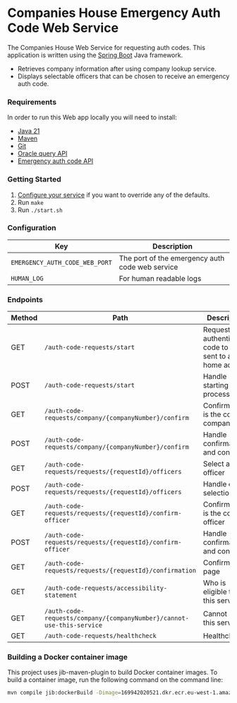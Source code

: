 # Companies House Emergency Auth Code Web Service
The Companies House Web Service for requesting auth codes. This application is written using the [Spring Boot](http://projects.spring.io/spring-boot/) Java framework.

- Retrieves company information after using company lookup service.
- Displays selectable officers that can be chosen to receive an emergency auth code.

### Requirements
In order to run this Web app locally you will need to install:

- [Java 21](https://www.oracle.com/java/technologies/downloads/#java21)
- [Maven](https://maven.apache.org/download.cgi)
- [Git](https://git-scm.com/downloads)
- [Oracle query API](https://github.com/companieshouse/oracle-query-api)
- [Emergency auth code API](https://github.com/companieshouse/emergency-auth-code-api)

### Getting Started

1. [Configure your service](#configuration) if you want to override any of the defaults.
1. Run `make`
1. Run `./start.sh`


### Configuration

Key                | Description
-------------------|------------------------------------
`EMERGENCY_AUTH_CODE_WEB_PORT` |The port of the emergency auth code web service
`HUMAN_LOG`                    |For human readable logs

### Endpoints

| Method | Path                                                                  | Description                                                 |
|--------|-----------------------------------------------------------------------|-------------------------------------------------------------|
| GET    | `/auth-code-requests/start`                                           | Request an authentication code to be sent to a home address |
| POST   | `/auth-code-requests/start`                                           | Handle starting the process                                 |
| GET    | `/auth-code-requests/company/{companyNumber}/confirm`                 | Confirm this is the correct company                         |
| POST   | `/auth-code-requests/company/{companyNumber}/confirm`                 | Handle confirmation and continue                            |
| GET    | `/auth-code-requests/requests/{requestId}/officers`                   | Select an officer                                           |
| POST   | `/auth-code-requests/requests/{requestId}/officers`                   | Handle officer selection                                    |
| GET    | `/auth-code-requests/requests/{requestId}/confirm-officer`            | Confirm this is the correct officer                         |
| POST   | `/auth-code-requests/requests/{requestId}/confirm-officer`            | Handle confirmation and continue                            |
| GET    | `/auth-code-requests/requests/{requestId}/confirmation`               | Confirmation page                                           |
| GET    | `/auth-code-requests/accessibility-statement`                         | Who is eligible to use this service                         |
| GET    | `/auth-code-requests/company/{companyNumber}/cannot-use-this-service` | Cannot use this service                                     |
| GET    | `/auth-code-requests/healthcheck`                                     | Healthcheck                                                 |

### Building a Docker container image

This project uses jib-maven-plugin to build Docker container images. To build a container image, run the following
command on the command line:

```bash
mvn compile jib:dockerBuild -Dimage=169942020521.dkr.ecr.eu-west-1.amazonaws.com/local/emergency-auth-code-web:latest
```
